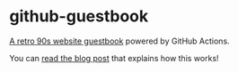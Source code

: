 # github-guestbook

[A retro 90s website guestbook](https://victoria.dev/github-guestbook/) powered by GitHub Actions.

You can [read the blog post](https://victoria.dev/blog/publishing-github-event-data-with-github-actions-and-pages/) that explains how this works!
